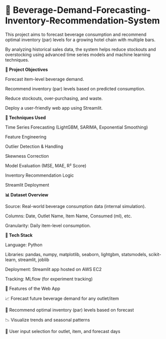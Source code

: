 # 🍹 Beverage-Demand-Forecasting-Inventory-Recommendation-System


This project aims to forecast beverage consumption and recommend optimal inventory (par) levels for a growing hotel chain with multiple bars.

By analyzing historical sales data, the system helps reduce stockouts and overstocking using advanced time series models and machine learning techniques.


**📌 Project Objectives**


Forecast item-level beverage demand.

Recommend inventory (par) levels based on predicted consumption.

Reduce stockouts, over-purchasing, and waste.

Deploy a user-friendly web app using Streamlit.


**🧠 Techniques Used**


Time Series Forecasting (LightGBM, SARIMA, Exponential Smoothing)

Feature Engineering

Outlier Detection & Handling

Skewness Correction

Model Evaluation (MSE, MAE, R² Score)

Inventory Recommendation Logic

Streamlit Deployment


**📊 Dataset Overview**


Source: Real-world beverage consumption data (internal simulation).

Columns: Date, Outlet Name, Item Name, Consumed (ml), etc.

Granularity: Daily item-level consumption.


**🔧 Tech Stack**


Language: Python

Libraries: pandas, numpy, matplotlib, seaborn, lightgbm, statsmodels, scikit-learn, streamlit, joblib

Deployment: Streamlit app hosted on AWS EC2

Tracking: MLflow (for experiment tracking)


🚀 Features of the Web App


📈 Forecast future beverage demand for any outlet/item

🧮 Recommend optimal inventory (par) levels based on forecast

📉 Visualize trends and seasonal patterns

🔎 User input selection for outlet, item, and forecast days
